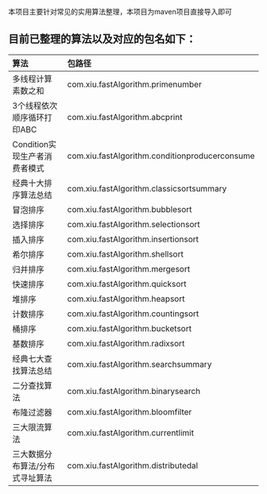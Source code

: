 本项目主要针对常见的实用算法整理，本项目为maven项目直接导入即可

## 目前已整理的算法以及对应的包名如下：
|算法|包路径|
| :------ | :------ |
|多线程计算素数之和  						|com.xiu.fastAlgorithm.primenumber				 |
|3个线程依次顺序循环打印ABC 				|com.xiu.fastAlgorithm.abcprint				 |
|Condition实现生产者消费者模式 			|com.xiu.fastAlgorithm.conditionproducerconsume				 |
|经典十大排序算法总结 			|com.xiu.fastAlgorithm.classicsortsummary				 |
|冒泡排序 			|com.xiu.fastAlgorithm.bubblesort				 |
|选择排序 			|com.xiu.fastAlgorithm.selectionsort				 |
|插入排序 			|com.xiu.fastAlgorithm.insertionsort				 |
|希尔排序 			|com.xiu.fastAlgorithm.shellsort				 |
|归并排序 			|com.xiu.fastAlgorithm.mergesort				 |
|快速排序 			|com.xiu.fastAlgorithm.quicksort				 |
|堆排序 			|com.xiu.fastAlgorithm.heapsort				 |
|计数排序 			|com.xiu.fastAlgorithm.countingsort				 |
|桶排序 			|com.xiu.fastAlgorithm.bucketsort				 |
|基数排序 			|com.xiu.fastAlgorithm.radixsort				 |
|经典七大查找算法总结			|com.xiu.fastAlgorithm.searchsummary				 |
|二分查找算法			|com.xiu.fastAlgorithm.binarysearch				 |
|布隆过滤器			|com.xiu.fastAlgorithm.bloomfilter				 |
|三大限流算法			|com.xiu.fastAlgorithm.currentlimit				 |
|三大数据分布算法/分布式寻址算法			|com.xiu.fastAlgorithm.distributedal				 |

